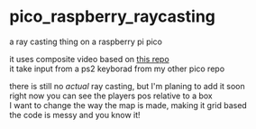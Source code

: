 # pico_raspberry_raycasting
a ray casting thing on a raspberry pi pico

it uses composite video based on [this repo](https://github.com/breakintoprogram/pico-mposite)<br>
it take input from a ps2 keyborad from my other pico repo<br>

there is still no _actual_ ray casting, but I'm planing to add it soon<br>
right now you can see the players pos relative to a box<br>
I want to change the way the map is made, making it grid based<br>
the code is messy and you know it!
